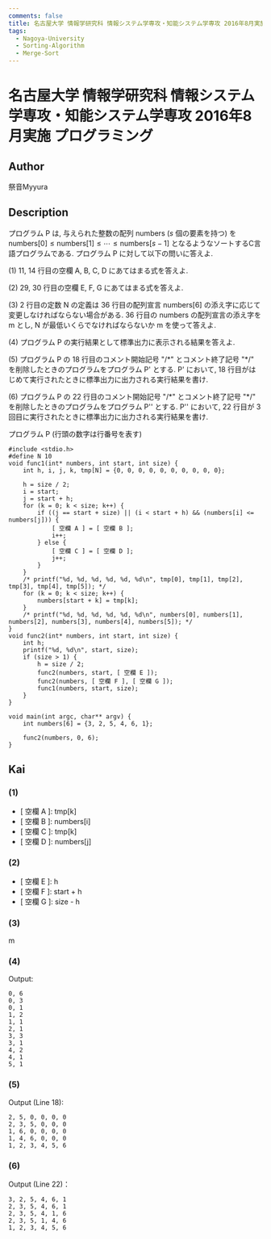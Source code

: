 ```yaml
---
comments: false
title: 名古屋大学 情報学研究科 情報システム学専攻・知能システム学専攻 2016年8月実施 プログラミング
tags:
  - Nagoya-University
  - Sorting-Algorithm
  - Merge-Sort
---
```

# 名古屋大学 情報学研究科 情報システム学専攻・知能システム学専攻 2016年8月実施 プログラミング

## **Author**
祭音Myyura

## **Description**
プログラム P は, 与えられた整数の配列 $\text{numbers}$ ($s$ 個の要素を持つ) を $\text{numbers}[0] \le \text{numbers}[1] \le \cdots \le \text{numbers}[s-1]$ となるようなソートするC言語プログラムである. 
プログラム P に対して以下の問いに答えよ. 

(1) 11, 14 行目の空欄 A, B, C, D にあてはまる式を答えよ.

(2) 29, 30 行目の空欄 E, F, G にあてはまる式を答えよ. 

(3) 2 行目の定数 N の定義は 36 行目の配列宣言 numbers\[6\] の添え字に応じて変更しなければならない場合がある. 36 行目の numbers の配列宣言の添え字を m とし, N が最低いくらでなければならないか m を使って答えよ.

(4) プログラム P の実行結果として標準出力に表示される結果を答えよ. 

(5) プログラム P の 18 行目のコメント開始記号 "/\*" とコメント終了記号 "\*/" を削除したときのプログラムをプログラム P' とする. P' において, 18 行目がはじめて実行されたときに標準出力に出力される実行結果を書け.

(6) プログラム P の 22 行目のコメント開始記号 "/\*" とコメント終了記号 "\*/" を削除したときのプログラムをプログラム P'' とする. P'' において, 22 行目が 3 回目に実行されたときに標準出力に出力される実行結果を書け. 

プログラム P (行頭の数字は行番号を表す)

```text
#include <stdio.h>
#define N 10
void func1(int* numbers, int start, int size) {
    int h, i, j, k, tmp[N] = {0, 0, 0, 0, 0, 0, 0, 0, 0, 0};

    h = size / 2;
    i = start;
    j = start + h;
    for (k = 0; k < size; k++) {
        if ((j == start + size) || (i < start + h) && (numbers[i] <= numbers[j])) {
            [ 空欄 A ] = [ 空欄 B ];
            i++;
        } else {
            [ 空欄 C ] = [ 空欄 D ];
            j++;
        }
    }
    /* printf("%d, %d, %d, %d, %d, %d\n", tmp[0], tmp[1], tmp[2], tmp[3], tmp[4], tmp[5]); */
    for (k = 0; k < size; k++) {
        numbers[start + k] = tmp[k];
    }
    /* printf("%d, %d, %d, %d, %d, %d\n", numbers[0], numbers[1], numbers[2], numbers[3], numbers[4], numbers[5]); */
}
void func2(int* numbers, int start, int size) {
    int h;
    printf("%d, %d\n", start, size);
    if (size > 1) {
        h = size / 2;
        func2(numbers, start, [ 空欄 E ]);
        func2(numbers, [ 空欄 F ], [ 空欄 G ]);
        func1(numbers, start, size);
    }
}

void main(int argc, char** argv) {
    int numbers[6] = {3, 2, 5, 4, 6, 1};

    func2(numbers, 0, 6);
}
```

## **Kai**
### (1)
- \[ 空欄 A \]: tmp\[k\]
- \[ 空欄 B \]: numbers\[i\]
- \[ 空欄 C \]: tmp\[k\]
- \[ 空欄 D \]: numbers\[j\]

### (2)
- \[ 空欄 E \]: h
- \[ 空欄 F \]: start + h
- \[ 空欄 G \]: size - h

### (3)
m

### (4)
Output:

```text
0, 6
0, 3
0, 1
1, 2
1, 1
2, 1
3, 3
3, 1
4, 2
4, 1
5, 1
```

### (5)
Output (Line 18):

```text
2, 5, 0, 0, 0, 0
2, 3, 5, 0, 0, 0
1, 6, 0, 0, 0, 0
1, 4, 6, 0, 0, 0
1, 2, 3, 4, 5, 6
```

### (6)
Output (Line 22)：

```text
3, 2, 5, 4, 6, 1
2, 3, 5, 4, 6, 1
2, 3, 5, 4, 1, 6
2, 3, 5, 1, 4, 6
1, 2, 3, 4, 5, 6
```